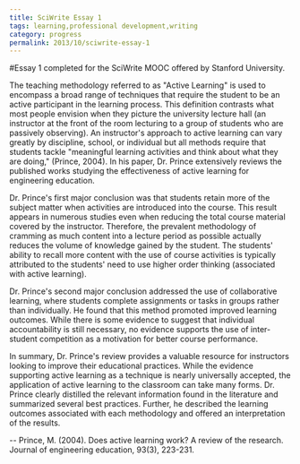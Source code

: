 ```yaml
---
title: SciWrite Essay 1
tags: learning,professional development,writing
category: progress
permalink: 2013/10/sciwrite-essay-1
---
```


#Essay 1 completed for the SciWrite MOOC offered by Stanford University.

The teaching methodology referred to as "Active Learning" is used to encompass a broad range of techniques that require the student to be an active participant in the learning process. This definition contrasts what most people envision when they picture the university lecture hall (an instructor at the front of the room lecturing to a group of students who are passively observing). An instructor's approach to active learning can vary greatly by discipline, school, or individual but all methods require that students tackle "meaningful learning activities and think about what they are doing," (Prince, 2004). In his paper, Dr. Prince extensively reviews the published works studying the effectiveness of active learning for engineering education.

Dr. Prince's first major conclusion was that students retain more of the subject matter when activities are introduced into the course. This result appears in numerous studies even when reducing the total course material covered by the instructor. Therefore, the prevalent methodology of cramming as much content into a lecture period as possible actually reduces the volume of knowledge gained by the student. The students' ability to recall more content with the use of course activities is typically attributed to the students' need to use higher order thinking (associated with active learning).

Dr. Prince's second major conclusion addressed the use of collaborative learning, where students complete assignments or tasks in groups rather than individually. He found that this method promoted improved learning outcomes. While there is some evidence to suggest that individual accountability is still necessary, no evidence supports the use of inter-student competition as a motivation for better course performance.

In summary, Dr. Prince's review provides a valuable resource for instructors looking to improve their educational practices. While the evidence supporting active learning as a technique is nearly universally accepted, the application of active learning to the classroom can take many forms. Dr. Prince clearly distilled the relevant information found in the literature and summarized several best practices. Further, he described the learning outcomes associated with each methodology and offered an interpretation of the results.

-- Prince, M. (2004). Does active learning work? A review of the research. Journal of engineering education, 93(3), 223-231.
